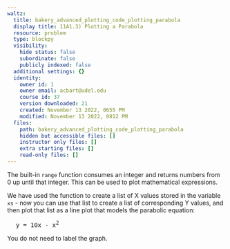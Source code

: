 ```yaml
---
waltz:
  title: bakery_advanced_plotting_code_plotting_parabola
  display title: 11A1.3) Plotting a Parabola
  resource: problem
  type: blockpy
  visibility:
    hide status: false
    subordinate: false
    publicly indexed: false
  additional settings: {}
  identity:
    owner id: 1
    owner email: acbart@udel.edu
    course id: 37
    version downloaded: 21
    created: November 13 2022, 0655 PM
    modified: November 13 2022, 0812 PM
  files:
    path: bakery_advanced_plotting_code_plotting_parabola
    hidden but accessible files: []
    instructor only files: []
    extra starting files: []
    read-only files: []
---
```

The built-in `range` function consumes an integer and returns numbers from 0 up until that integer. This can be used to plot mathematical expressions.

We have used the function to create a list of X values stored in the variable `xs` - now you can use that list to create a list of corresponding Y values, and then plot that list as a line plot that models the parabolic equation:

<pre style="padding-left: 20px">y = 10x - x<sup>2</sup></pre>

You do not need to label the graph.